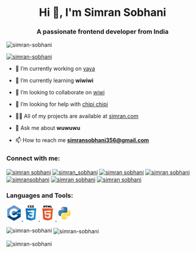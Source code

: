 <h1 align="center">Hi 👋, I'm Simran Sobhani</h1>
<h3 align="center">A passionate frontend developer from India</h3>

<p align="left"> <img src="https://komarev.com/ghpvc/?username=simran-sobhani&label=Profile%20views&color=0e75b6&style=flat" alt="simran-sobhani" /> </p>

<p align="left"> <a href="https://github.com/ryo-ma/github-profile-trophy"><img src="https://github-profile-trophy.vercel.app/?username=simran-sobhani" alt="simran-sobhani" /></a> </p>

- 🔭 I’m currently working on [yaya](yaya.com)

- 🌱 I’m currently learning **wiwiwi**

- 👯 I’m looking to collaborate on [wiwi](wiwi.com)

- 🤝 I’m looking for help with [chipi chipi](chipi.com)

- 👨‍💻 All of my projects are available at [simran.com](simran.com)

- 💬 Ask me about **wuwuwu**

- 📫 How to reach me **simransobhani356@gmail.com**

<h3 align="left">Connect with me:</h3>
<p align="left">
<a href="https://linkedin.com/in/simran sobhani" target="blank"><img align="center" src="https://raw.githubusercontent.com/rahuldkjain/github-profile-readme-generator/master/src/images/icons/Social/linked-in-alt.svg" alt="simran sobhani" height="30" width="40" /></a>
<a href="https://instagram.com/simran_sobhani" target="blank"><img align="center" src="https://raw.githubusercontent.com/rahuldkjain/github-profile-readme-generator/master/src/images/icons/Social/instagram.svg" alt="simran_sobhani" height="30" width="40" /></a>
<a href="https://www.codechef.com/users/simran sobhani" target="blank"><img align="center" src="https://cdn.jsdelivr.net/npm/simple-icons@3.1.0/icons/codechef.svg" alt="simran sobhani" height="30" width="40" /></a>
<a href="https://www.hackerrank.com/simran sobhani" target="blank"><img align="center" src="https://raw.githubusercontent.com/rahuldkjain/github-profile-readme-generator/master/src/images/icons/Social/hackerrank.svg" alt="simran sobhani" height="30" width="40" /></a>
<a href="https://codeforces.com/profile/simransobhani" target="blank"><img align="center" src="https://raw.githubusercontent.com/rahuldkjain/github-profile-readme-generator/master/src/images/icons/Social/codeforces.svg" alt="simransobhani" height="30" width="40" /></a>
<a href="https://www.leetcode.com/simran sobhani" target="blank"><img align="center" src="https://raw.githubusercontent.com/rahuldkjain/github-profile-readme-generator/master/src/images/icons/Social/leet-code.svg" alt="simran sobhani" height="30" width="40" /></a>
<a href="https://www.hackerearth.com/simran sobhani" target="blank"><img align="center" src="https://raw.githubusercontent.com/rahuldkjain/github-profile-readme-generator/master/src/images/icons/Social/hackerearth.svg" alt="simran sobhani" height="30" width="40" /></a>
</p>

<h3 align="left">Languages and Tools:</h3>
<p align="left"> <a href="https://www.w3schools.com/cpp/" target="_blank" rel="noreferrer"> <img src="https://raw.githubusercontent.com/devicons/devicon/master/icons/cplusplus/cplusplus-original.svg" alt="cplusplus" width="40" height="40"/> </a> <a href="https://www.w3schools.com/css/" target="_blank" rel="noreferrer"> <img src="https://raw.githubusercontent.com/devicons/devicon/master/icons/css3/css3-original-wordmark.svg" alt="css3" width="40" height="40"/> </a> <a href="https://www.w3.org/html/" target="_blank" rel="noreferrer"> <img src="https://raw.githubusercontent.com/devicons/devicon/master/icons/html5/html5-original-wordmark.svg" alt="html5" width="40" height="40"/> </a> <a href="https://www.python.org" target="_blank" rel="noreferrer"> <img src="https://raw.githubusercontent.com/devicons/devicon/master/icons/python/python-original.svg" alt="python" width="40" height="40"/> </a> </p>

<p><img align="left" src="https://github-readme-stats.vercel.app/api/top-langs?username=simran-sobhani&show_icons=true&locale=en&layout=compact" alt="simran-sobhani" /></p>

<p>&nbsp;<img align="center" src="https://github-readme-stats.vercel.app/api?username=simran-sobhani&show_icons=true&locale=en" alt="simran-sobhani" /></p>

<p><img align="center" src="https://github-readme-streak-stats.herokuapp.com/?user=simran-sobhani&" alt="simran-sobhani" /></p>


<!--
**Simran-Sobhani/Simran-Sobhani** is a ✨ _special_ ✨ repository because its `README.md` (this file) appears on your GitHub profile.

Here are some ideas to get you started:

- 🔭 I’m currently working on ...
- 🌱 I’m currently learning ...
- 👯 I’m looking to collaborate on ...
- 🤔 I’m looking for help with ...
- 💬 Ask me about ...
- 📫 How to reach me: ...
- 😄 Pronouns: ...
- ⚡ Fun fact: ...
-->
